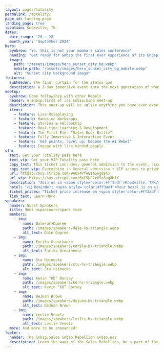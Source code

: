 ```yaml
---
layout: pages/totality
permalink: /totality/
page_id: landing-page
landing_page: true
location: Knoxville, TN
dates:
  date_range: '26 - 28' 
  month_year: 'September 2024'
hero:
  eyebrow: "Yo, this is not your momma's sales conference"
  heading: "Get ready for &nbsp;the first ever experience of its &nbsp;kind!"
  image: 
    path: "/assets/images/hero_sunset_city_bg.webp"
    mobile_path: "/assets/images/hero_sunset_city_bg_mobile.webp"
    alt: "Sunset city background image"
features:
  subheader: The final curtain for the status quo
  description: A 3-day immersive event into the next generation of what selling is and will become.
meetup:
  eyebrow: Come fellowship with other Rebels
  header: A &nbsp;first of its &nbsp;kind meet-up
  description: This meet-up will be unlike anything you have ever experienced... Escape from the boring and monotonous conference of the past and lean into the future of learning, enlightening and life changing experiences for people of all walks of life.
  items:
    - feature: Live Roleplaying
    - feature: Hands-on Workshops
    - feature: Stories & Fellowship
    - feature: Real-time Learning & Development
    - feature: The First Ever “Sales Boss Battle”
    - feature: Fully Immersive & Interactive Event
    - feature: 'Get points, level up, become the #1 Rebel'
    - feature: Engage with like-minded people
cta:
  text: Get your Totality pass here
  text_vip: Get your VIP Totality pass here
  copy_text: This ticket includes; general admission to the event, access to all workshops, hotel stay (2) nights, food and drink during event, swag, official Rebel status.
  copy_text_vip: Everything in General admission + VIP access to private sessions and encounters at Totality event, extra special swag, additional & exclusive hangout (Saturday the 28th - all day) with Dale Dupree + The Rebels + Event Speakers, other cool stuff we will surprise you with!
  url: https://buy.stripe.com/9AQ9AVfeG1aSag89AS
  url_vip: https://buy.stripe.com/6oE5kF2rU5r8ag8bIY
  description: "Join us in <span style='color:#ff3adf'>Knoxville, TN</span> on September 26, 27, and 28th!"
  hotel: "🔥🤯 Reminder: <span style='color:#ff3adf'>Your hotel is on us!</span> 🤯🔥"
  ticket_prices: "Ticket price increase on <span style='color:#ff3adf'>August 10th</span>. Don't overthink it, buy now!"
  link_text: Learn More
speakers:
  header: Guest Speakers
  title: Meet <span>our</span> team
  members:
    - img:
        name: Dale<br>Dupree
        path: /images/speakers/dale-hs-triangle.webp
        alt_text: Dale Dupree
    - img:
        name: Enrika Greathouse
        path: /images/speakers/enrika-hs-triangle.webp
        alt_text: Enrika Greathouse
    - img:
        name: Stu Heinecke
        path: /images/speakers/stu-hs-triangle.webp
        alt_text: Stu Heinecke
    - img:
        name: Kevin “KD” Dorsey
        path: /images/speakers/kd-hs-triangle.webp
        alt_text: Kevin “KD” Dorsey
    - img:
        name: DeJuan Brown
        path: /images/speakers/dejuan-hs-triangle.webp
        alt_text: DeJuan Brown
    - img:
        name: Leslie Venetz
        path: /images/speakers/leslie-hs-triangle.webp
        alt_text: Leslie Venetz
  more: And more to be announced!
footer:
  header: The &nbsp;Sales &nbsp;Rebellion &nbsp;Way
  description: Learn the ways of the Sales Rebellion, be a part of the first ever interactive sales conference experience, win prizes, build community and level up your sales game beyond recognition.
---
```

